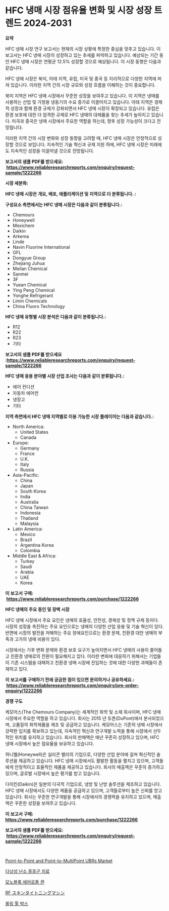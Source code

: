 <p><h1>HFC 냉매 시장 점유율 변화 및 시장 성장 트렌드 2024-2031</h1></p><p><strong>요약</strong></p>
<p><p>HFC 냉매 시장 연구 보고서는 현재의 시장 상황에 특정한 중심을 맞추고 있습니다. 이 보고서는 HFC 냉매 시장이 성장하고 있는 추세를 파악하고 있습니다. 예상되는 기간 동안 HFC 냉매 시장은 연평균 12.5% 성장할 것으로 예상됩니다. 이 시장 동향은 다음과 같습니다.</p><p>HFC 냉매 시장은 북미, 아태 지역, 유럽, 미국 및 중국 등 지리적으로 다양한 지역에 퍼져 있습니다. 이러한 지역 간의 시장 규모와 성장 흐름을 이해하는 것이 중요합니다.</p><p>북미 지역은 HFC 냉매 시장에서 꾸준한 성장을 보여주고 있습니다. 이 지역은 냉매를 사용하는 산업 및 가정용 냉동기의 수요 증가로 이끌어지고 있습니다. 아태 지역은 경제적 성장과 함께 환경 규제가 강화되면서 HFC 냉매 시장이 확장되고 있습니다. 유럽은 환경 보호에 대한 더 엄격한 규제로 HFC 냉매의 대체품을 찾는 추세가 높아지고 있습니다. 미국과 중국은 냉매 시장에서 주요한 역할을 하는데, 향후 성장 가능성이 크다고 전망됩니다.</p><p>이러한 지역 간의 시장 변화와 성장 동향을 고려할 때, HFC 냉매 시장은 안정적으로 성장할 것으로 보입니다. 지속적인 기술 혁신과 규제 지원 하에, HFC 냉매 시장은 미래에도 지속적인 성장을 이끌어낼 것으로 전망됩니다.</p></p>
<p><strong>보고서의 샘플 PDF를 받으세요: &nbsp;<a href="https://www.reliableresearchreports.com/enquiry/request-sample/1222266">https://www.reliableresearchreports.com/enquiry/request-sample/1222266</a></strong></p>
<p><strong>시장 세분화:</strong></p>
<p><strong> HFC 냉매 시장은 개요, 배포, 애플리케이션 및 지역으로 더 분류됩니다. :</strong></p>
<p><strong>구성요소 측면에서는 HFC 냉매 시장은 다음과 같이 분류됩니다.:</strong></p>
<p><ul><li>Chemours</li><li>Honeywell</li><li>Mexichem</li><li>Daikin</li><li>Arkema</li><li>Linde</li><li>Navin Fluorine International</li><li>GFL</li><li>Dongyue Group</li><li>Zhejiang Juhua</li><li>Meilan Chemical</li><li>Sanmei</li><li>3F</li><li>Yuean Chemical</li><li>Ying Peng Chemical</li><li>Yonghe Refrigerant</li><li>Limin Chemicals</li><li>China Fluoro Technology</li></ul></p>
<p><strong> HFC 냉매 유형별 시장 분석은 다음과 같이 분류됩니다.:</strong></p>
<p><ul><li>R12</li><li>R22</li><li>R23</li><li>기타</li></ul></p>
<p><strong>보고서의 샘플 PDF를 받으세요 :<a href="https://www.reliableresearchreports.com/enquiry/request-sample/1222266">https://www.reliableresearchreports.com/enquiry/request-sample/1222266</a></strong></p>
<p><strong> HFC 냉매 응용 분야별 시장 산업 조사는 다음과 같이 분류됩니다.:</strong></p>
<p><ul><li>에어 컨디션</li><li>자동차 에어컨</li><li>냉장고</li><li>기타</li></ul></p>
<p><strong>지역 측면에서 HFC 냉매 지역별로 이용 가능한 시장 플레이어는 다음과 같습니다.:</strong></p>
<p><ul>
    <li>
        North America:
        <ul>
            <li>United States</li>
            <li>Canada</li>
        </ul>
    </li>
    <li>
        Europe:
        <ul>
            <li>Germany</li>
            <li>France</li>
            <li>U.K.</li>
            <li>Italy</li>
            <li>Russia</li>
        </ul>
    </li>
    <li>
        Asia-Pacific:
        <ul>
            <li>China</li>
            <li>Japan</li>
            <li>South Korea</li>
            <li>India</li>
            <li>Australia</li>
            <li>China Taiwan</li>
            <li>Indonesia</li>
            <li>Thailand</li>
            <li>Malaysia</li>
        </ul>
    </li>
    <li>
        Latin America:
        <ul>
            <li>Mexico</li>
            <li>Brazil</li>
            <li>Argentina Korea</li>
            <li>Colombia</li>
        </ul>
    </li>
    <li>
        Middle East & Africa:
        <ul>
            <li>Turkey</li>
            <li>Saudi</li>
            <li>Arabia</li>
            <li>UAE</li>
            <li>Korea</li>
        </ul>
    </li>
    </ul></p>
<p><strong>이 보고서 구매: &nbsp;<a href="https://www.reliableresearchreports.com/purchase/1222266">https://www.reliableresearchreports.com/purchase/1222266</a></strong></p>
<p><strong>HFC 냉매의 주요 동인 및 장벽 시장</strong></p>
<p><p>HFC 냉매 시장에서 주요 요인은 냉매의 효율성, 안전성, 경제성 및 정책 규제 등이다. 시장의 성장을 촉진하는 주요 요인으로는 냉매의 다양한 산업 응용 및 기술 혁신이 있다. 반면에 시장의 발전을 저해하는 주요 장애요인으로는 환경 문제, 친환경 대안 냉매의 부족과 고가의 냉매 비용이 있다.</p><p>시장에서는 기후 변화 문제와 환경 보호 요구가 높아지면서 HFC 냉매의 사용이 줄어들고 친환경 냉매로의 전환이 필요해지고 있다. 이러한 변화에 대응하기 위해서는 기업들이 기존 시스템을 대체하고 친환경 냉매 시장에 진입하는 것에 대한 다양한 과제들이 존재하고 있다.</p></p>
<p><strong>이 보고서를 구매하기 전에 궁금한 점이 있으면 문의하거나 공유하세요.: &nbsp;<a href="https://www.reliableresearchreports.com/enquiry/pre-order-enquiry/1222266">https://www.reliableresearchreports.com/enquiry/pre-order-enquiry/1222266</a></strong></p>
<p><strong>경쟁 구도</strong></p>
<p><p>케모어스(The Chemours Company)는 세계적인 화학 및 소재 회사이며, HFC 냉매 시장에서 주요한 역할을 하고 있습니다. 회사는 2015 년 듀폰(DuPont)에서 분사되었으며, 고품질의 화학제품을 제조 및 공급하고 있습니다. 케모어스는 기존의 냉매 시장에서 강력한 입지를 확보하고 있는데, 지속적인 혁신과 연구개발 노력을 통해 시장에서 선두적인 위치를 유지하고 있습니다. 회사의 판매액은 매년 꾸준히 성장하고 있으며, HFC 냉매 시장에서 높은 점유율을 보유하고 있습니다.</p><p>허니웰(Honeywell)은 실리콘 밸리의 기업으로, 다양한 산업 분야에 걸쳐 혁신적인 솔루션을 제공하고 있습니다. HFC 냉매 시장에서도 활발한 활동을 펼치고 있으며, 고객들에게 안정적이고 효율적인 제품을 제공하고 있습니다. 회사의 매출액은 꾸준히 증가하고 있으며, 글로벌 시장에서 높은 평가를 받고 있습니다.</p><p>다이킨(Daikin)은 일본의 다국적 기업으로, 냉방 및 난방 솔루션을 제조하고 있습니다. HFC 냉매 시장에서도 다양한 제품을 공급하고 있으며, 고객들로부터 높은 신뢰를 얻고 있습니다. 회사는 꾸준한 연구개발을 통해 시장에서의 경쟁력을 유지하고 있으며, 매출액은 꾸준한 성장을 보여주고 있습니다.</p></p>
<p><strong>이 보고서 구매: &nbsp; <a href="https://www.reliableresearchreports.com/purchase/1222266">https://www.reliableresearchreports.com/purchase/1222266</a></strong></p>
<p><strong>보고서의 샘플 PDF를 받으세요: &nbsp;<a href="https://www.reliableresearchreports.com/enquiry/request-sample/1222266">https://www.reliableresearchreports.com/enquiry/request-sample/1222266</a></strong><strong></strong></p>
<p>&nbsp;</p>
<p><p><a href="https://github.com/rahu1506/Market-Research-Report-List-3/blob/main/point-to-point-and-point-to-multipoint-ubrs-market.md">Point-to-Point and Point-to-MultiPoint UBRs Market</a></p><p><a href="https://medium.com/@achimcoteanu1/%EB%8B%A4%EB%82%AD%EC%84%B1%EB%82%AD%EC%A2%85%EC%A6%9D%ED%9B%84%EA%B5%B0-%EC%B9%98%EB%A3%8C-%EC%8B%9C%EC%9E%A5-%EB%B6%84%EC%84%9D-%EB%B0%8F-%ED%81%AC%EA%B8%B0%EB%8A%94-2024%EB%85%84%EB%B6%80%ED%84%B0-2031%EB%85%84%EA%B9%8C%EC%A7%80-%EC%98%88%EC%83%81%EB%90%A9%EB%8B%88%EB%8B%A4-7acee4445081">다낭성 난소 증후군 치료</a></p><p><a href="https://github.com/TobyKub4685/Market-Research-Report-List-1/blob/main/226102111814.md">모노블록 에어로졸 캔</a></p><p><a href="https://github.com/moulafa/Market-Research-Report-List-1/blob/main/446004012735.md">RF スキンタイトニングマシン</a></p><p><a href="https://github.com/mpodehpw07370073/Market-Research-Report-List-1/blob/main/778597711813.md">롤링 툴 박스</a></p></p>